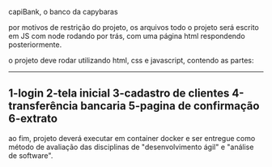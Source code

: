 capiBank, o banco da capybaras

por motivos de restrição do projeto, os arquivos todo o projeto será escrito em JS com node rodando por trás, com uma página html respondendo posteriormente.

o projeto deve rodar utilizando html, css e javascript, contendo as partes:
_____________________________________
1-login 
2-tela inicial
3-cadastro de clientes
4-transferência bancaria
5-pagina de confirmação
6-extrato
-------------------------------------
ao fim, projeto deverá executar em container docker e ser entregue como método de avaliação das disciplinas de "desenvolvimento ágil" e "análise de software". 